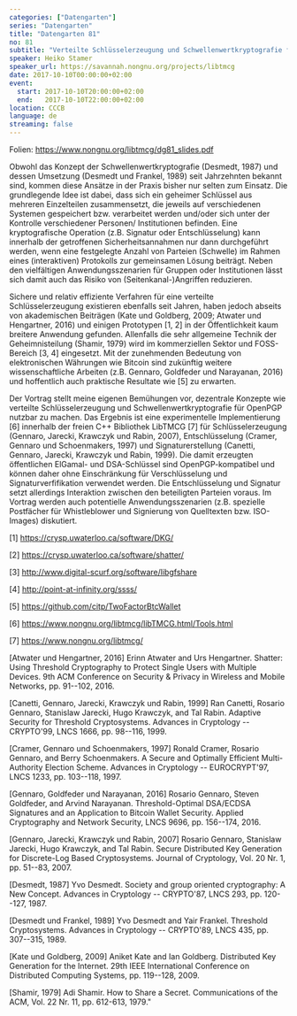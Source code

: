 ```yaml
---
categories: ["Datengarten"]
series: "Datengarten"
title: "Datengarten 81"
no: 81
subtitle: "Verteilte Schlüsselerzeugung und Schwellenwertkryptografie für OpenPGP"
speaker: Heiko Stamer
speaker_url: https://savannah.nongnu.org/projects/libtmcg
date: 2017-10-10T00:00:00+02:00
event:
  start: 2017-10-10T20:00:00+02:00
  end:   2017-10-10T22:00:00+02:00
location: CCCB
language: de
streaming: false
---
```


Folien: https://www.nongnu.org/libtmcg/dg81_slides.pdf 

Obwohl das Konzept der Schwellenwertkryptografie (Desmedt, 1987) und dessen
Umsetzung (Desmedt und Frankel, 1989) seit Jahrzehnten bekannt sind, kommen
diese Ansätze in der Praxis bisher nur selten zum Einsatz. Die grundlegende
Idee ist dabei, dass sich ein geheimer Schlüssel aus mehreren Einzelteilen
zusammensetzt, die jeweils auf verschiedenen Systemen gespeichert bzw.
verarbeitet werden und/oder sich unter der Kontrolle verschiedener Personen/
Institutionen befinden. Eine kryptografische Operation (z.B. Signatur oder
Entschlüsselung) kann innerhalb der getroffenen Sicherheitsannahmen nur
dann durchgeführt werden, wenn eine festgelegte Anzahl von Parteien (Schwelle)
im Rahmen eines (interaktiven) Protokolls zur gemeinsamen Lösung beiträgt.
Neben den vielfältigen Anwendungsszenarien für Gruppen oder Institutionen
lässt sich damit auch das Risiko von (Seitenkanal-)Angriffen reduzieren.

Sichere und relativ effiziente Verfahren für eine verteilte Schlüsselerzeugung
existieren ebenfalls seit Jahren, haben jedoch abseits von akademischen 
Beiträgen (Kate und Goldberg, 2009; Atwater und Hengartner, 2016) und einigen
Prototypen [1, 2] in der Öffentlichkeit kaum breitere Anwendung gefunden.
Allenfalls die sehr allgemeine Technik der Geheimnisteilung (Shamir, 1979) wird
im kommerziellen Sektor und FOSS-Bereich [3, 4] eingesetzt. Mit der zunehmenden
Bedeutung von elektronischen Währungen wie Bitcoin sind zukünftig weitere
wissenschaftliche Arbeiten (z.B. Gennaro, Goldfeder und Narayanan, 2016) und
hoffentlich auch praktische Resultate wie [5] zu erwarten. 

Der Vortrag stellt meine eigenen Bemühungen vor, dezentrale Konzepte wie
verteilte Schlüsselerzeugung und Schwellenwertkryptografie für OpenPGP nutzbar
zu machen. Das Ergebnis ist eine experimentelle Implementierung [6] innerhalb
der freien C++ Bibliothek LibTMCG [7] für Schlüsselerzeugung (Gennaro, Jarecki,
Krawczyk und Rabin, 2007), Entschlüsselung (Cramer, Gennaro und Schoenmakers,
1997) und Signaturerstellung (Canetti, Gennaro, Jarecki, Krawczyk und Rabin,
1999). Die damit erzeugten öffentlichen ElGamal- und DSA-Schlüssel sind
OpenPGP-kompatibel und können daher ohne Einschränkung für Verschlüsselung
und Signaturverfifikation verwendet werden. Die Entschlüsselung und Signatur
setzt allerdings Interaktion zwischen den beteiligten Parteien voraus. Im
Vortrag werden auch potentielle Anwendungsszenarien (z.B. spezielle Postfächer
für Whistleblower und Signierung von Quelltexten bzw. ISO-Images) diskutiert.

[1] https://crysp.uwaterloo.ca/software/DKG/

[2] https://crysp.uwaterloo.ca/software/shatter/

[3] http://www.digital-scurf.org/software/libgfshare

[4] http://point-at-infinity.org/ssss/

[5] https://github.com/citp/TwoFactorBtcWallet

[6] https://www.nongnu.org/libtmcg/libTMCG.html/Tools.html

[7] https://www.nongnu.org/libtmcg/

[Atwater und Hengartner, 2016]
Erinn Atwater and Urs Hengartner.
Shatter: Using Threshold Cryptography to Protect Single Users with Multiple Devices.
9th ACM Conference on Security & Privacy in Wireless and Mobile Networks, pp. 91--102, 2016.

[Canetti, Gennaro, Jarecki, Krawczyk und Rabin, 1999]
Ran Canetti, Rosario Gennaro, Stanislaw Jarecki, Hugo Krawczyk, and Tal Rabin.
Adaptive Security for Threshold Cryptosystems.
Advances in Cryptology -- CRYPTO'99, LNCS 1666, pp. 98--116, 1999.

[Cramer, Gennaro und Schoenmakers, 1997]
Ronald Cramer, Rosario Gennaro, and Berry Schoenmakers.
A Secure and Optimally Efficient Multi-Authority Election Scheme.
Advances in Cryptology -- EUROCRYPT'97, LNCS 1233, pp. 103--118, 1997.

[Gennaro, Goldfeder und Narayanan, 2016]
Rosario Gennaro, Steven Goldfeder, and Arvind Narayanan.
Threshold-Optimal DSA/ECDSA Signatures and an Application to Bitcoin Wallet Security.
Applied Cryptography and Network Security, LNCS 9696, pp. 156--174, 2016.

[Gennaro, Jarecki, Krawczyk und Rabin, 2007]
Rosario Gennaro, Stanislaw Jarecki, Hugo Krawczyk, and Tal Rabin.
Secure Distributed Key Generation for Discrete-Log Based Cryptosystems.
Journal of Cryptology, Vol. 20 Nr. 1, pp. 51--83, 2007.

[Desmedt, 1987]
Yvo Desmedt.
Society and group oriented cryptography: A New Concept.
Advances in Cryptology -- CRYPTO'87, LNCS 293, pp. 120--127, 1987.

[Desmedt und Frankel, 1989]
Yvo Desmedt and Yair Frankel.
Threshold Cryptosystems.
Advances in Cryptology -- CRYPTO'89, LNCS 435, pp. 307--315, 1989.

[Kate und Goldberg, 2009]
Aniket Kate and Ian Goldberg.
Distributed Key Generation for the Internet.
29th IEEE International Conference on Distributed Computing Systems, pp. 119--128, 2009.

[Shamir, 1979]
Adi Shamir.
How to Share a Secret.
Communications of the ACM, Vol. 22 Nr. 11, pp. 612-613, 1979."
